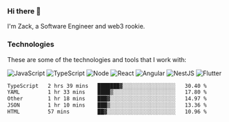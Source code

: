 ### Hi there 👋
I'm Zack, a Software Engineer and web3 rookie.

### Technologies
These are some of the technologies and tools that I work with:

![JavaScript](https://img.shields.io/badge/JavaScript-323330.svg?logo=javascript&logoColor=F7DF1E) 
![TypeScript](https://img.shields.io/badge/TypeScript-007ACC.svg?logo=typescript&logoColor=white) 
![Node](https://img.shields.io/badge/Node.js-43853D.svg?logo=node.js&logoColor=white)
![React](https://img.shields.io/badge/React-20232a.svg?logo=react&logoColor=61DAFB) 
![Angular](https://img.shields.io/badge/Angular-E23237.svg?logo=angularjs&logoColor=white)
![NestJS](https://img.shields.io/badge/NestJS-E0234E?logo=nestjs&logoColor=white)
![Flutter](https://img.shields.io/badge/Flutter-02569B.svg?logo=flutter&logoColor=white)

<!--START_SECTION:waka-->

```txt
TypeScript   2 hrs 39 mins   ███████▓░░░░░░░░░░░░░░░░░   30.40 %
YAML         1 hr 33 mins    ████▒░░░░░░░░░░░░░░░░░░░░   17.80 %
Other        1 hr 18 mins    ███▓░░░░░░░░░░░░░░░░░░░░░   14.97 %
JSON         1 hr 10 mins    ███▒░░░░░░░░░░░░░░░░░░░░░   13.36 %
HTML         57 mins         ██▓░░░░░░░░░░░░░░░░░░░░░░   10.96 %
```

<!--END_SECTION:waka-->
